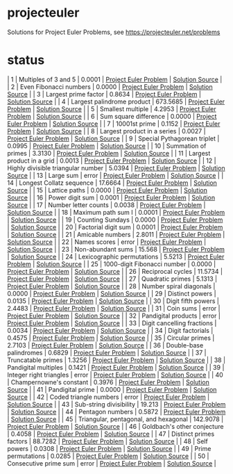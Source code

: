 # projecteuler
Solutions for Project Euler Problems, see https://projecteuler.net/problems

# status
|    1 |                     Multiples of 3 and 5 |     0.0001 | [Project Euler Problem](https://projecteuler.net/problem=1) | [Solution Source](https://github.com/arturh85/projecteuler/blob/master/python/src/problem001.py) |
|    2 |                   Even Fibonacci numbers |     0.0000 | [Project Euler Problem](https://projecteuler.net/problem=2) | [Solution Source](https://github.com/arturh85/projecteuler/blob/master/python/src/problem002.py) |
|    3 |                     Largest prime factor |     0.8634 | [Project Euler Problem](https://projecteuler.net/problem=3) | [Solution Source](https://github.com/arturh85/projecteuler/blob/master/python/src/problem003.py) |
|    4 |               Largest palindrome product |   673.5685 | [Project Euler Problem](https://projecteuler.net/problem=4) | [Solution Source](https://github.com/arturh85/projecteuler/blob/master/python/src/problem004.py) |
|    5 |                        Smallest multiple |     4.2953 | [Project Euler Problem](https://projecteuler.net/problem=5) | [Solution Source](https://github.com/arturh85/projecteuler/blob/master/python/src/problem005.py) |
|    6 |                    Sum square difference |     0.0000 | [Project Euler Problem](https://projecteuler.net/problem=6) | [Solution Source](https://github.com/arturh85/projecteuler/blob/master/python/src/problem006.py) |
|    7 |                            10001st prime |     0.1152 | [Project Euler Problem](https://projecteuler.net/problem=7) | [Solution Source](https://github.com/arturh85/projecteuler/blob/master/python/src/problem007.py) |
|    8 |              Largest product in a series |     0.0027 | [Project Euler Problem](https://projecteuler.net/problem=8) | [Solution Source](https://github.com/arturh85/projecteuler/blob/master/python/src/problem008.py) |
|    9 |              Special Pythagorean triplet |     0.0995 | [Project Euler Problem](https://projecteuler.net/problem=9) | [Solution Source](https://github.com/arturh85/projecteuler/blob/master/python/src/problem009.py) |
|   10 |                      Summation of primes |     3.3130 | [Project Euler Problem](https://projecteuler.net/problem=10) | [Solution Source](https://github.com/arturh85/projecteuler/blob/master/python/src/problem010.py) |
|   11 |                Largest product in a grid |     0.0013 | [Project Euler Problem](https://projecteuler.net/problem=11) | [Solution Source](https://github.com/arturh85/projecteuler/blob/master/python/src/problem011.py) |
|   12 |       Highly divisible triangular number |     5.0394 | [Project Euler Problem](https://projecteuler.net/problem=12) | [Solution Source](https://github.com/arturh85/projecteuler/blob/master/python/src/problem012.py) |
|   13 |                                Large sum |      error | [Project Euler Problem](https://projecteuler.net/problem=13) | [Solution Source](https://github.com/arturh85/projecteuler/blob/master/python/src/problem013.py) |
|   14 |                 Longest Collatz sequence |    17.6664 | [Project Euler Problem](https://projecteuler.net/problem=14) | [Solution Source](https://github.com/arturh85/projecteuler/blob/master/python/src/problem014.py) |
|   15 |                            Lattice paths |     0.0000 | [Project Euler Problem](https://projecteuler.net/problem=15) | [Solution Source](https://github.com/arturh85/projecteuler/blob/master/python/src/problem015.py) |
|   16 |                          Power digit sum |     0.0001 | [Project Euler Problem](https://projecteuler.net/problem=16) | [Solution Source](https://github.com/arturh85/projecteuler/blob/master/python/src/problem016.py) |
|   17 |                     Number letter counts |     0.0038 | [Project Euler Problem](https://projecteuler.net/problem=17) | [Solution Source](https://github.com/arturh85/projecteuler/blob/master/python/src/problem017.py) |
|   18 |                       Maximum path sum I |     0.0001 | [Project Euler Problem](https://projecteuler.net/problem=18) | [Solution Source](https://github.com/arturh85/projecteuler/blob/master/python/src/problem018.py) |
|   19 |                         Counting Sundays |     0.0000 | [Project Euler Problem](https://projecteuler.net/problem=19) | [Solution Source](https://github.com/arturh85/projecteuler/blob/master/python/src/problem019.py) |
|   20 |                      Factorial digit sum |     0.0001 | [Project Euler Problem](https://projecteuler.net/problem=20) | [Solution Source](https://github.com/arturh85/projecteuler/blob/master/python/src/problem020.py) |
|   21 |                         Amicable numbers |     2.8011 | [Project Euler Problem](https://projecteuler.net/problem=21) | [Solution Source](https://github.com/arturh85/projecteuler/blob/master/python/src/problem021.py) |
|   22 |                             Names scores |      error | [Project Euler Problem](https://projecteuler.net/problem=22) | [Solution Source](https://github.com/arturh85/projecteuler/blob/master/python/src/problem022.py) |
|   23 |                        Non-abundant sums |     15.568 | [Project Euler Problem](https://projecteuler.net/problem=23) | [Solution Source](https://github.com/arturh85/projecteuler/blob/master/python/src/problem023.py) |
|   24 |               Lexicographic permutations |     5.5213 | [Project Euler Problem](https://projecteuler.net/problem=24) | [Solution Source](https://github.com/arturh85/projecteuler/blob/master/python/src/problem024.py) |
|   25 |              1000-digit Fibonacci number |     0.0000 | [Project Euler Problem](https://projecteuler.net/problem=25) | [Solution Source](https://github.com/arturh85/projecteuler/blob/master/python/src/problem025.py) |
|   26 |                        Reciprocal cycles |    11.5734 | [Project Euler Problem](https://projecteuler.net/problem=26) | [Solution Source](https://github.com/arturh85/projecteuler/blob/master/python/src/problem026.py) |
|   27 |                         Quadratic primes |     5.1313 | [Project Euler Problem](https://projecteuler.net/problem=27) | [Solution Source](https://github.com/arturh85/projecteuler/blob/master/python/src/problem027.py) |
|   28 |                  Number spiral diagonals |     0.0000 | [Project Euler Problem](https://projecteuler.net/problem=28) | [Solution Source](https://github.com/arturh85/projecteuler/blob/master/python/src/problem028.py) |
|   29 |                          Distinct powers |     0.0135 | [Project Euler Problem](https://projecteuler.net/problem=29) | [Solution Source](https://github.com/arturh85/projecteuler/blob/master/python/src/problem029.py) |
|   30 |                       Digit fifth powers |     2.4483 | [Project Euler Problem](https://projecteuler.net/problem=30) | [Solution Source](https://github.com/arturh85/projecteuler/blob/master/python/src/problem030.py) |
|   31 |                                Coin sums |      error | [Project Euler Problem](https://projecteuler.net/problem=31) | [Solution Source](https://github.com/arturh85/projecteuler/blob/master/python/src/problem031.py) |
|   32 |                      Pandigital products |      error | [Project Euler Problem](https://projecteuler.net/problem=32) | [Solution Source](https://github.com/arturh85/projecteuler/blob/master/python/src/problem032.py) |
|   33 |               Digit cancelling fractions |     0.0034 | [Project Euler Problem](https://projecteuler.net/problem=33) | [Solution Source](https://github.com/arturh85/projecteuler/blob/master/python/src/problem033.py) |
|   34 |                         Digit factorials |     0.4575 | [Project Euler Problem](https://projecteuler.net/problem=34) | [Solution Source](https://github.com/arturh85/projecteuler/blob/master/python/src/problem034.py) |
|   35 |                          Circular primes |     2.7103 | [Project Euler Problem](https://projecteuler.net/problem=35) | [Solution Source](https://github.com/arturh85/projecteuler/blob/master/python/src/problem035.py) |
|   36 |                  Double-base palindromes |     0.6829 | [Project Euler Problem](https://projecteuler.net/problem=36) | [Solution Source](https://github.com/arturh85/projecteuler/blob/master/python/src/problem036.py) |
|   37 |                       Truncatable primes |     1.3256 | [Project Euler Problem](https://projecteuler.net/problem=37) | [Solution Source](https://github.com/arturh85/projecteuler/blob/master/python/src/problem037.py) |
|   38 |                     Pandigital multiples |     0.1421 | [Project Euler Problem](https://projecteuler.net/problem=38) | [Solution Source](https://github.com/arturh85/projecteuler/blob/master/python/src/problem038.py) |
|   39 |                  Integer right triangles |      error | [Project Euler Problem](https://projecteuler.net/problem=39) | [Solution Source](https://github.com/arturh85/projecteuler/blob/master/python/src/problem039.py) |
|   40 |                  Champernowne's constant |     0.3976 | [Project Euler Problem](https://projecteuler.net/problem=40) | [Solution Source](https://github.com/arturh85/projecteuler/blob/master/python/src/problem040.py) |
|   41 |                         Pandigital prime |     0.0000 | [Project Euler Problem](https://projecteuler.net/problem=41) | [Solution Source](https://github.com/arturh85/projecteuler/blob/master/python/src/problem041.py) |
|   42 |                   Coded triangle numbers |      error | [Project Euler Problem](https://projecteuler.net/problem=42) | [Solution Source](https://github.com/arturh85/projecteuler/blob/master/python/src/problem042.py) |
|   43 |                  Sub-string divisibility |     19.213 | [Project Euler Problem](https://projecteuler.net/problem=43) | [Solution Source](https://github.com/arturh85/projecteuler/blob/master/python/src/problem043.py) |
|   44 |                         Pentagon numbers |     0.5872 | [Project Euler Problem](https://projecteuler.net/problem=44) | [Solution Source](https://github.com/arturh85/projecteuler/blob/master/python/src/problem044.py) |
|   45 |    Triangular, pentagonal, and hexagonal |   142.9078 | [Project Euler Problem](https://projecteuler.net/problem=45) | [Solution Source](https://github.com/arturh85/projecteuler/blob/master/python/src/problem045.py) |
|   46 |              Goldbach's other conjecture |     0.4058 | [Project Euler Problem](https://projecteuler.net/problem=46) | [Solution Source](https://github.com/arturh85/projecteuler/blob/master/python/src/problem046.py) |
|   47 |                  Distinct primes factors |    88.7282 | [Project Euler Problem](https://projecteuler.net/problem=47) | [Solution Source](https://github.com/arturh85/projecteuler/blob/master/python/src/problem047.py) |
|   48 |                              Self powers |     0.0308 | [Project Euler Problem](https://projecteuler.net/problem=48) | [Solution Source](https://github.com/arturh85/projecteuler/blob/master/python/src/problem048.py) |
|   49 |                       Prime permutations |     0.0285 | [Project Euler Problem](https://projecteuler.net/problem=49) | [Solution Source](https://github.com/arturh85/projecteuler/blob/master/python/src/problem049.py) |
|   50 |                    Consecutive prime sum |      error | [Project Euler Problem](https://projecteuler.net/problem=50) | [Solution Source](https://github.com/arturh85/projecteuler/blob/master/python/src/problem050.py) |
